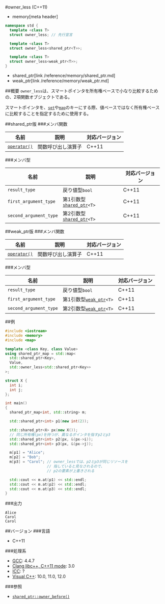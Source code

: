 #owner_less (C++11)
* memory[meta header]

```cpp
namespace std {
  template <class T>
  struct owner_less; // 先行宣言

  template <class T>
  struct owner_less<shared_ptr<T>>;

  template <class T>
  struct owner_less<weak_ptr<T>>;
}
```
* shared_ptr[link /reference/memory/shared_ptr.md]
* weak_ptr[link /reference/memory/weak_ptr.md]

##概要
`owner_less`は、スマートポインタを所有権ベースで小なり比較するための、2項関数オブジェクトである。

スマートポインタを、[`set`](/reference/set/set.md)や[`map`](/reference/map/map.md)のキーにする際、値ベースではなく所有権ベースに比較することを指定するために使用する。


##shared_ptr版
###メンバ関数

| 名前                                    | 説明               | 対応バージョン |
|-----------------------------------------|--------------------|-------|
| [`operator()`](./owner_less/op_call.md) | 関数呼び出し演算子 | C++11 |


###メンバ型

| 名前 | 説明 | 対応バージョン |
|------------------------|---------------------------------------------------------------|-------|
| `result_type`          | 戻り値型`bool`                                                | C++11 |
| `first_argument_type`  | 第1引数型[`shared_ptr`](/reference/memory/shared_ptr.md)`<T>` | C++11 |
| `second_argument_type` | 第2引数型[`shared_ptr`](/reference/memory/shared_ptr.md)`<T>` | C++11 |


##weak_ptr版
###メンバ関数

| 名前                                    | 説明               | 対応バージョン |
|-----------------------------------------|--------------------|-------|
| [`operator()`](./owner_less/op_call.md) | 関数呼び出し演算子 | C++11 |


###メンバ型

| 名前 | 説明 | 対応バージョン |
|------------------------|-----------------------------------------------------------|-------|
| `result_type`          | 戻り値型`bool`                                            | C++11 |
| `first_argument_type`  | 第1引数型[`weak_ptr`](/reference/memory/weak_ptr.md)`<T>` | C++11 |
| `second_argument_type` | 第2引数型[`weak_ptr`](/reference/memory/weak_ptr.md)`<T>` | C++11 |


##例
```cpp
#include <iostream>
#include <memory>
#include <map>

template <class Key, class Value>
using shared_ptr_map = std::map<
  std::shared_ptr<Key>,
  Value,
  std::owner_less<std::shared_ptr<Key>>
>;

struct X {
  int i;
  int j;
};

int main()
{
  shared_ptr_map<int, std::string> m;

  std::shared_ptr<int> p1(new int(2));

  std::shared_ptr<X> px(new X());
  // 同じ所有権(px)を持つが、異なるポインタを指すp2とp3
  std::shared_ptr<int> p2(px, &(px->i));
  std::shared_ptr<int> p3(px, &(px->j));

  m[p1] = "Alice";
  m[p2] = "Bob";
  m[p3] = "Carol"; // owner_lessでは、p2とp3が同じリソースを
                   // 指していると見なされるので、
                   // p2の要素が上書きされる

  std::cout << m.at(p1) << std::endl;
  std::cout << m.at(p2) << std::endl;
  std::cout << m.at(p3) << std::endl;
}
```

###出力
```
Alice
Carol
Carol
```

##バージョン
###言語
- C++11

###処理系
- [GCC](/implementation.md#gcc): 4.4.7
- [Clang libc++, C++11 mode](/implementation.md#clang): 3.0
- [ICC](/implementation.md#icc): ?
- [Visual C++](/implementation.md#visual_cpp): 10.0, 11.0, 12.0

###参照
- [`shared_ptr::owner_before()`](/reference/memory/shared_ptr/owner_before.md)


